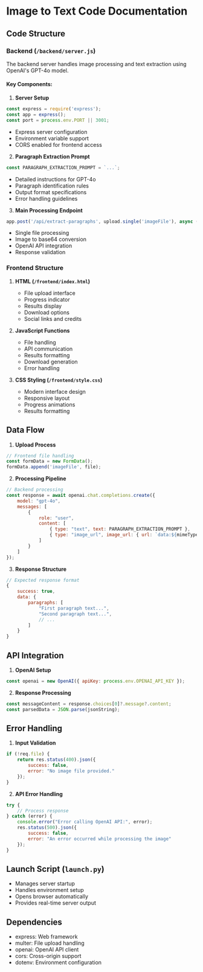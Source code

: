 # Image to Text Code Documentation

## Code Structure

### Backend (`/backend/server.js`)

The backend server handles image processing and text extraction using OpenAI's GPT-4o model.

#### Key Components:

1. **Server Setup**
```javascript
const express = require('express');
const app = express();
const port = process.env.PORT || 3001;
```
- Express server configuration
- Environment variable support
- CORS enabled for frontend access

2. **Paragraph Extraction Prompt**
```javascript
const PARAGRAPH_EXTRACTION_PROMPT = `...`;
```
- Detailed instructions for GPT-4o
- Paragraph identification rules
- Output format specifications
- Error handling guidelines

3. **Main Processing Endpoint**
```javascript
app.post('/api/extract-paragraphs', upload.single('imageFile'), async (req, res)
```
- Single file processing
- Image to base64 conversion
- OpenAI API integration
- Response validation

### Frontend Structure

1. **HTML (`/frontend/index.html`)**
   - File upload interface
   - Progress indicator
   - Results display
   - Download options
   - Social links and credits

2. **JavaScript Functions**
   - File handling
   - API communication
   - Results formatting
   - Download generation
   - Error handling

3. **CSS Styling (`/frontend/style.css`)**
   - Modern interface design
   - Responsive layout
   - Progress animations
   - Results formatting

## Data Flow

1. **Upload Process**
```javascript
// Frontend file handling
const formData = new FormData();
formData.append('imageFile', file);
```

2. **Processing Pipeline**
```javascript
// Backend processing
const response = await openai.chat.completions.create({
    model: "gpt-4o",
    messages: [
        {
            role: "user",
            content: [
                { type: "text", text: PARAGRAPH_EXTRACTION_PROMPT },
                { type: "image_url", image_url: { url: `data:${mimeType};base64,${base64Image}` } }
            ]
        }
    ]
});
```

3. **Response Structure**
```javascript
// Expected response format
{
    success: true,
    data: {
        paragraphs: [
            "First paragraph text...",
            "Second paragraph text...",
            // ...
        ]
    }
}
```

## API Integration

1. **OpenAI Setup**
```javascript
const openai = new OpenAI({ apiKey: process.env.OPENAI_API_KEY });
```

2. **Response Processing**
```javascript
const messageContent = response.choices[0]?.message?.content;
const parsedData = JSON.parse(jsonString);
```

## Error Handling

1. **Input Validation**
```javascript
if (!req.file) {
    return res.status(400).json({ 
        success: false, 
        error: "No image file provided." 
    });
}
```

2. **API Error Handling**
```javascript
try {
    // Process response
} catch (error) {
    console.error("Error calling OpenAI API:", error);
    res.status(500).json({
        success: false,
        error: "An error occurred while processing the image"
    });
}
```

## Launch Script (`launch.py`)
- Manages server startup
- Handles environment setup
- Opens browser automatically
- Provides real-time server output

## Dependencies
- express: Web framework
- multer: File upload handling
- openai: OpenAI API client
- cors: Cross-origin support
- dotenv: Environment configuration 